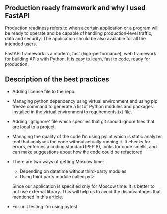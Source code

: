 ## Production ready framework and why I used FastAPI

Production readiness refers to when a certain application or a program will be ready to operate and be capable of handling production-level traffic, data and security. The application should be also available for all the intended users.

FastAPI framework is a modern, fast (high-performance), web framework for building APIs with Python. It is easy to learn, fast to code, ready for production.

## Description of the best practices 
- Adding license file to the repo.
- Managing python dependency using virtual environment and using pip freeze command to generate a list of Python modules and packages installed in the virtual environment to requirements.txt file.
- Adding '.gitignore' file which specifies that git should ignore files that are local to a project.
- Managing the quality of the code I'm using pylint which is static analyzer tool that analyses the code without actually running it. It checks for errors, enforces a coding standard (PEP 8), looks for code smells, and can make suggestions about how the code could be refactored
- There are two ways of getting Moscow time:
    - Depending on datetime without third-party modules
    - Using third party module called pytz

  Since our application is specified only for Moscow time. It is better to not use external library. This will help us to avoid the disadvantages that mentioned in this [article](https://www.scalablepath.com/back-end/third-party-libraries).
- For unit testing I'm using pytest 


